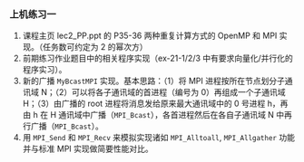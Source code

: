 ### 上机练习一

1. 课程主页 lec2_PP.ppt 的 P35-36 两种重复计算方式的 OpenMP 和 MPI 实现。（任务数可约定为 2 的幂次方）
2. 前期练习作业题目中的相关程序实现（ex-21-1/2/3 中有要求向量化/并行化的程序实习）。
3. 新的广播 `MyBcastMPI` 实现。基本思路：（1）将 MPI 进程按所在节点划分子通讯域 N；（2）可以将各子通讯域的首进程（编号为 0）再组成一个子通讯域 H；（3）由广播的 root 进程将消息发给原来最大通讯域中的 0 号进程 h，再由 h 在 H 通讯域中广播（`MPI_Bcast`），各首进程然后在各自子通讯域 N 中再行广播（`MPI_Bcast`）。
4. 用 `MPI_Send` 和 `MPI_Recv` 来模拟实现诸如 `MPI_Alltoall`, `MPI_Allgather` 功能并与标准 MPI 实现做简要性能对比。
